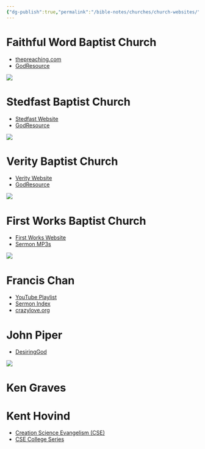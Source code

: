 ```yaml
---
{"dg-publish":true,"permalink":"/bible-notes/churches/church-websites/","created":"Jun 19, 2023, 10:44 PM"}
---
```



# Faithful Word Baptist Church

- [thepreaching.com](https://www.faithfulwordbaptist.org/page5.html)
- [GodResource](https://new.godresource.com/c/faithfulword)

![](https://i.imgur.com/my3qMND.png)


# Stedfast Baptist Church

- [Stedfast Website](https://stedfastbaptistkjv.org/preaching/)
- [GodResource](https://new.godresource.com/c/stedfast)

![](https://i.imgur.com/lvjo7Nt.png)


# Verity Baptist Church

- [Verity Website](https://bannedbutnotbound.com/content-library/)
- [GodResource](https://new.godresource.com/c/verity)

![](https://i.imgur.com/d6CfF6h.png)


# First Works Baptist Church

- [First Works Website](https://www.fwbcla.org/copy-of-end-times-prophecy)
- [Sermon MP3s](https://www.fwbcla.org/copy-of-1-samuel-4)

![](https://i.imgur.com/zDrz5Vp.png)


# Francis Chan

- [YouTube Playlist](https://www.youtube.com/watch?v=NbJNAye7OwQ&list=PLShIIq7gbGU-znH98qjVniUEPSLQO2iqt&index=196)
- [Sermon Index](https://www.sermonindex.net/modules/myvideo/viewcat.php?cid=121)
- [crazylove.org](https://www.crazylove.org/videos)

# John Piper

- [DesiringGod](https://www.desiringgod.org/dates/with-messages)

![](https://i.imgur.com/63TR3Ju.png)


# Ken Graves

# Kent Hovind

- [Creation Science Evangelism (CSE)](https://www.youtube.com/watch?v=KK3eh4Z5Ko4&list=PLEjwIlUNLBaXEX_ALgUsm_f8K4CN7hcuK)
- [CSE College Series](https://www.youtube.com/watch?v=YRlXjt6Y_Ks&list=PLFRNcRr2hqDcC8OtrcyrpIziyLTjgjmSh&index=10)

